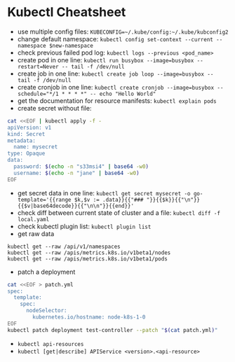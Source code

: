 # Kubectl Cheatsheet

* use multiple config files: `KUBECONFIG=~/.kube/config:~/.kube/kubconfig2 `
* change default namespace: `kubectl config set-context --current --namespace $new-namespace`
* check previous failed pod log: `kubectl logs --previous <pod_name>`
* create pod in one line: `kubectl run busybox --image=busybox --restart=Never -- tail -f /dev/null`
* create job in one line: `kubectl create job loop --image=busybox -- tail -f /dev/null`
* create cronjob in one line: `kubectl create cronjob --image=busybox --schedule="*/1 * * * *" -- echo "Hello World"`
* get the documentation for resource manifests: `kubectl explain pods`
* create secret without file:
```bash
cat <<EOF | kubectl apply -f -
apiVersion: v1
kind: Secret
metadata:
  name: mysecret
type: Opaque
data:
  password: $(echo -n "s33msi4" | base64 -w0)
  username: $(echo -n "jane" | base64 -w0)
EOF
```
* get secret data in one line: `kubectl get secret mysecret -o go-template='{{range $k,$v := .data}}{{"### "}}{{$k}}{{"\n"}}{{$v|base64decode}}{{"\n\n"}}{{end}}'`
* check diff between current state of cluster and a file: `kubectl diff -f local.yaml`
* check kubectl plugin list: `kubectl plugin list`
* get raw data
```
kubectl get --raw /api/v1/namespaces
kubectl get --raw /apis/metrics.k8s.io/v1beta1/nodes
kubectl get --raw /apis/metrics.k8s.io/v1beta1/pods
```
* patch a deployment
```bash
cat <<EOF > patch.yml
spec:
  template:
    spec:
      nodeSelector:
        kubernetes.io/hostname: node-k8s-1-0
EOF
kubectl patch deployment test-controller --patch "$(cat patch.yml)"
```

* `kubectl api-resources`
* `kubectl [get|describe] APIService <version>.<api-resource>`